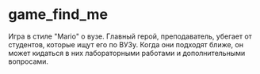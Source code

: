 # game_find_me

Игра в стиле "Mario" о вузе. Главный герой, преподаватель, убегает от студентов, которые ищут его по ВУЗу. Когда они подходят ближе, он может кидаться в них лабораторными работами и дополнительными вопросами.
